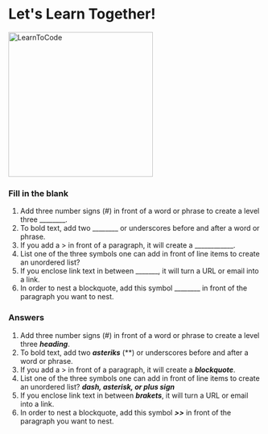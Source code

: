 # Let's Learn Together! 
<img width="287" alt="LearnToCode" src="https://user-images.githubusercontent.com/112881441/188765730-41a744c4-4eb2-4b65-a785-86c0b56d7ece.png">

### Fill in the blank
1. Add three number signs (#) in front of a word or phrase to create a level three ________.
2. To bold text, add two ________ or underscores before and after a word or phrase.
3. If you add a > in front of a paragraph, it will create a ____________.
4. List one of the three symbols one can add in front of line items to create an unordered list?
5. If you enclose link text in between _______, it will turn a URL or email into a link.
6. In order to nest a blockquote, add this symbol ________ in front of the paragraph you want to nest.



### Answers
1. Add three number signs (#) in front of a word or phrase to create a level three ***heading***.
2. To bold text, add two ***asteriks*** (**) or underscores before and after a word or phrase.
3. If you add a > in front of a paragraph, it will create a ***blockquote***.
4. List one of the three symbols one can add in front of line items to create an unordered list? ***dash, asterisk, or plus sign***
6. If you enclose link text in between ***brakets***, it will turn a URL or email into a link. 
7. In order to nest a blockquote, add this symbol ***>>*** in front of the paragraph you want to nest.
